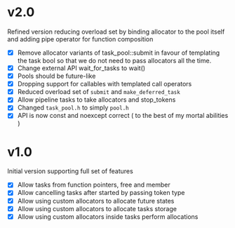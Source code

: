 # v2.0
Refined version reducing overload set by binding allocator to the pool itself and adding pipe operator for function composition

- [x] Remove allocator variants of task_pool::submit in favour of templating the task bool so that we do not need to pass allocators all the time.
- [x] Change external API wait_for_tasks to wait()
- [x] Pools should be future-like
- [x] Dropping support for callables with templated call operators
- [x] Reduced overload set of `submit` and `make_deferred_task`
- [x] Allow pipeline tasks to take allocators and stop_tokens
- [x] Changed `task_pool.h` to simply `pool.h`
- [x] API is now const and noexcept correct ( to the best of my mortal abilities )
# v1.0
Initial version supporting full set of features

- [x] Allow tasks from function pointers, free and member
- [x] Allow cancelling tasks after started by passing token type
- [x] Allow using custom allocators to allocate future states
- [x] Allow using custom allocators to allocate tasks storage
- [x] Allow using custom allocators inside tasks perform allocations
